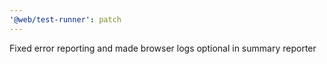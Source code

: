 ```yaml
---
'@web/test-runner': patch
---
```


Fixed error reporting and made browser logs optional in summary reporter
